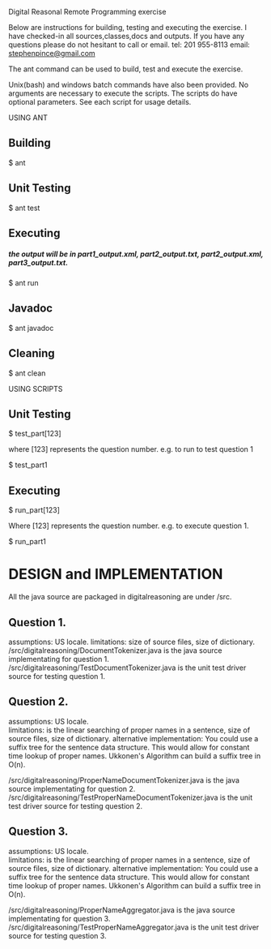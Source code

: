 Digital Reasonal Remote Programming exercise

Below are instructions for building, testing and executing the exercise.
I have checked-in all sources,classes,docs and outputs.
If you have any questions please do not hesitant to call or email. 
tel: 201 955-8113
email: stephenpince@gmail.com


The ant command can be used to build, test and execute the exercise.

Unix(bash) and windows batch commands have also been provided. No arguments are
necessary to execute the scripts.  The scripts do have optional parameters. 
See each script for usage details.


USING ANT


Building
-------------------------------- 
$ ant


Unit Testing
-------------------------------- 
$ ant test


Executing
-------------------------------- 
##### the output will be in part1_output.xml, part2_output.txt, part2_output.xml, part3_output.txt.
$ ant run



Javadoc
-------------------------------- 
$ ant javadoc


Cleaning
-------------------------------- 
$ ant clean




USING SCRIPTS


Unit Testing
-------------------------------- 
$ test_part[123]

where [123] represents the question number. 
e.g. to run to test question 1

$ test_part1


Executing
-------------------------------- 
$ run_part[123]

Where [123] represents the question number. 
e.g. to execute question 1.

$ run_part1




DESIGN and IMPLEMENTATION
=============================================

All the java source are packaged in digitalreasoning are under <basedir>/src.

Question 1.
----------------------------------------------

assumptions: US locale.
limitations: size of source files, size of dictionary.
<basedir>/src/digitalreasoning/DocumentTokenizer.java is the java source implementating for question 1.
<basedir>/src/digitalreasoning/TestDocumentTokenizer.java is the unit test driver source for testing question 1.


Question 2.
----------------------------------------------

assumptions: US locale.  
limitations: is the linear searching of proper names in a sentence, size of source files, size of dictionary.
alternative implementation: You could use a suffix tree for the sentence data structure. 
This would allow for constant time lookup of proper names. 
Ukkonen's Algorithm can build a suffix tree in O(n).

<basedir>/src/digitalreasoning/ProperNameDocumentTokenizer.java is the java source implementating for question 2.
<basedir>/src/digitalreasoning/TestProperNameDocumentTokenizer.java is the unit test driver source for testing question 2.


Question 3.
----------------------------------------------

assumptions: US locale.    
limitations: is the linear searching of proper names in a sentence, size of source files, size of dictionary.
alternative implementation: You could use a suffix tree for the sentence data structure. 
This would allow for constant time lookup of proper names. 
Ukkonen's Algorithm can build a suffix tree in O(n).

<basedir>/src/digitalreasoning/ProperNameAggregator.java is the java source implementating for question 3.
<basedir>/src/digitalreasoning/TestProperNameAggregator.java is the unit test driver source for testing question 3.


